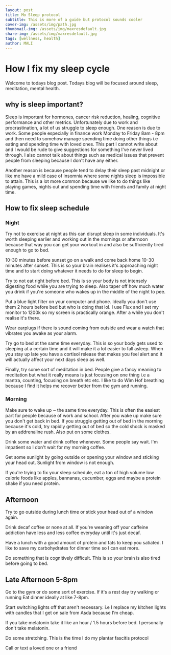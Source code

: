 ```yaml
---
layout: post
title: Mo Sleep protocol 
subtitle: This is more of a guide but protocol sounds cooler
cover-img: /assets/img/path.jpg
thumbnail-img: /assets/img/maxresdefault.jpg
share-img: /assets/img/maxresdefault.jpg
tags: [wellness, health]
author: MALI
---
```


# How I fix my sleep cycle
Welcome to todays blog post. Todays blog will be focused around sleep, meditation, mental health.

## why is sleep important?
Sleep is important for hormones, cancer risk reduction, healing, cognitive performance and other metrics. Unfortunately due to work and procrastination, a lot of us struggle to sleep enough. One reason is due to work. Some people especially in finance work Monday to Friday 8am - 8pm and then need to somehow manage spending time doing other things i.e eating and spending time with loved ones. This part I cannot write about and I would be rude to give suggestions for something I've never lived through. I also cannot talk about things such as medical issues that prevent people from sleeping because I don't have any either.

Another reason is because people tend to delay their sleep past midnight or like me have a mild case of insomnia where some nights sleep is impossible to attain. This is a lot more common because we like to do things like playing games, nights out and spending time with friends and family at night time. 

## How to fix sleep schedule

### Night 
Try not to exercise at night as this can disrupt sleep in some individuals. It's worth sleeping earlier and working out in the mornings or afternoon because that way you can get your workout in and also be sufficiently tired enough to go to bed.

10-30 minutes before sunset go on a walk and come back home 10-30 minutes after sunset. This is so your brain realises it's approaching night time and to start doing whatever it needs to do for sleep to begin. 

Try to not eat right before bed. This is so your body is not intensely digesting food while you are trying to sleep. Also taper off how much water you drink if you're someone who wakes up in the middle of the night to pee.

Put a blue light filter on your computer and phone. Ideally you don't use them 2 hours before bed but who is doing that lol. I use Flux and I set my monitor to 1200k so my screen is practically orange. After a while you don't realise it's there. 

Wear earplugs if there is sound coming from outside and wear a watch that vibrates you awake as your alarm. 

Try go to bed at the same time everyday. This is so your body gets used to sleeping at a certain time and it will make it a lot easier to fall asleep. When you stay up late you have a cortisol release that makes you feel alert and it will actually affect your next days sleep as well. 

Finally, try some sort of meditation in bed. People give a fancy meaning to meditation but what it really means is just focusing on one thing i.e a mantra, counting, focusing on breath etc etc. I like to do Wim Hof breathing because I find it helps me recover better from the gym and running. 

### Morning 

Make sure to wake up ~ the same time everyday. This is often the easiest part for people because of work and school. After you wake up make sure you don't get back in bed. If you struggle getting out of bed in the morning because it's cold, try rapidly getting out of bed so the cold shock is masked by an addrenaline rush. Also put on some clothes.

Drink some water and drink coffee whenever. Some people say wait. I'm impatient so I don't wait for my morning coffee. 

Get some sunlight by going outside or opening your window and sticking your head out. Sunlight from window is not enough. 

If you're trying to fix your sleep schedule, eat a ton of high volume low calorie foods like apples, bannanas, cucumber, eggs and maybe a protein shake if you need protein. 

## Afternoon
Try to go outside during lunch time or stick your head out of a window again. 

Drink decaf coffee or none at all. If you're weaning off your caffeine addiction have less and less coffee everyday until it's just decaf. 

Have a lunch with a good amount of protein and fats to keep you satiated. I like to save my carbohydrates for dinner time so I can eat more.  

Do something that is cognitively difficult. This is so your brain is also tired before going to bed. 

## Late Afternoon 5-8pm
Go to the gym or do some sort of exercise. If it's a rest day try walking or running
Eat dinner ideally at like 7-8pm. 

Start switching lights off that aren't necessary. i.e I replace my kitchen lights with candles that I get on sale from Asda because I'm cheap.

If you take melatonin take it like an hour / 1.5 hours before bed. I personally don't take melatonin.

Do some stretching. This is the time I do my plantar fascitis protocol 

Call or text a loved one or a friend 


